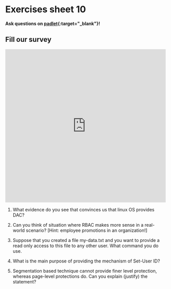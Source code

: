 # Exercises sheet 10



**Ask questions on [padlet](https://uob.padlet.org/sanjayrawat/f514yhhz6l6dt4l6){:target="_blank"}!**

## Fill our survey

<iframe width="640px" height= "480px" src= "https://forms.office.com/Pages/ResponsePage.aspx?id=MH_ksn3NTkql2rGM8aQVG5N9pWWUNd5Khd6GR62JgsZUMVc1WlRQMjhOMUNEWlA5WDNaUEVTNTNPVi4u&embed=true" frameborder= "0" marginwidth= "0" marginheight= "0" style= "border: none; max-width:100%; max-height:100vh" allowfullscreen webkitallowfullscreen mozallowfullscreen msallowfullscreen> </iframe>

1. What evidence do you see that convinces us that linux OS provides DAC?

	
2. Can you think of situation where RBAC makes more sense in a real-world scenario? [Hint: employee promotions in an organization!]

3. Suppose that you created a file my-data.txt and you want to provide a read only access to this file to any other user. What command you do use.


4. What is the main purpose of providing the mechanism of Set-User ID?


5. Segmentation based technique cannot provide finer level protection, whereas page-level protections do. Can you explain (justify) the  statement? 
